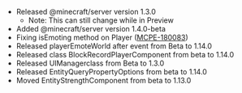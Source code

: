 

-   Released @minecraft/server version 1.3.0
    -   Note: This can still change while in Preview
-   Added @minecraft/server version 1.4.0-beta
-   Fixing isEmoting method on Player ([MCPE-180083](https://bugs.mojang.com/browse/MCPE-180083))
-   Released playerEmoteWorld after event from Beta to 1.14.0
-   Released class BlockRecordPlayerComponent from beta to 1.14.0
-   Released UIManagerclass from Beta to 1.3.0
-   Released EntityQueryPropertyOptions from beta to 1.14.0 
-   Moved EntityStrengthComponent from beta to 1.13.0 

